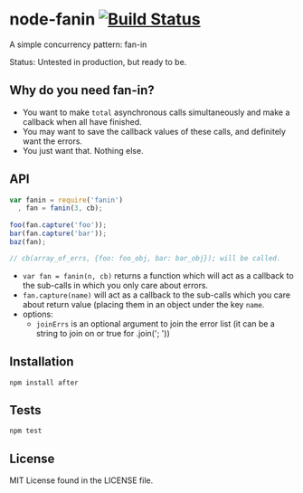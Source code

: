 node-fanin [![Build Status][1]][2]
==========

A simple concurrency pattern: fan-in

Status: Untested in production, but ready to be.

## Why do you need fan-in?

- You want to make `total` asynchronous calls simultaneously and make a callback when all have finished.
- You may want to save the callback values of these calls, and definitely want the errors.
- You just want that. Nothing else.

## API


```node.js
var fanin = require('fanin')
  , fan = fanin(3, cb);
 
foo(fan.capture('foo'));
bar(fan.capture('bar'));
baz(fan);

// cb(array_of_errs, {foo: foo_obj, bar: bar_obj}); will be called.
```

- `var fan = fanin(n, cb)` returns a function which will act as a callback to the sub-calls in which you only care about errors.
- `fan.capture(name)` will act as a callback to the sub-calls which you care about return value (placing them in an object under the key `name`.
- options:
    - `joinErrs` is an optional argument to join the error list (it can be a string to join on or true for .join('; '))

## Installation

`npm install after`

## Tests

`npm test`

## License

MIT License found in the LICENSE file. 

  [1]: https://api.travis-ci.org/yanatan16/node-fanin.png
  [2]: http://travis-ci.org/yanatan16/node-fanin

